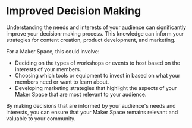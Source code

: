 
# Improved Decision Making

Understanding the needs and interests of your audience can significantly improve your decision-making process. This knowledge can inform your strategies for content creation, product development, and marketing.

For a Maker Space, this could involve:

- Deciding on the types of workshops or events to host based on the interests of your members.
- Choosing which tools or equipment to invest in based on what your members need or want to learn about.
- Developing marketing strategies that highlight the aspects of your Maker Space that are most relevant to your audience.

By making decisions that are informed by your audience's needs and interests, you can ensure that your Maker Space remains relevant and valuable to your community.
